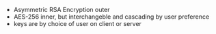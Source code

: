 - Asymmetric RSA Encryption outer
- AES-256 inner, but interchangeble and cascading by user preference
- keys are by choice of user on client or server 